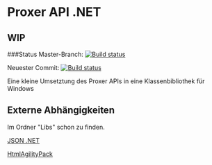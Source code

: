 # Proxer API .NET 
## WIP
###Status
Master-Branch: [![Build status](https://ci.appveyor.com/api/projects/status/eenr5ksrjakegl0e/branch/master?svg=true)](https://ci.appveyor.com/project/InfiniteSoul/massive-octo-wookie/branch/master)

Neuester Commit: [![Build status](https://ci.appveyor.com/api/projects/status/eenr5ksrjakegl0e?svg=true)](https://ci.appveyor.com/project/InfiniteSoul/massive-octo-wookie)

Eine kleine Umsetztung des Proxer APIs in eine Klassenbibliothek für Windows

## Externe Abhängigkeiten
Im Ordner "Libs" schon zu finden.

[JSON .NET](https://github.com/JamesNK/Newtonsoft.Json)

[HtmlAgilityPack](https://htmlagilitypack.codeplex.com/downloads/get/437941)
